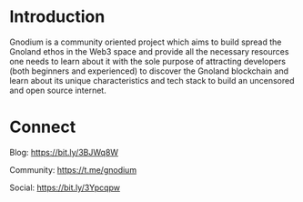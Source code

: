 # Introduction
Gnodium is a community oriented project which aims to build spread the Gnoland ethos in the Web3 space and provide all the necessary resources one needs to learn about it with the sole purpose of attracting developers (both beginners and experienced) to discover the Gnoland blockchain and learn about its unique characteristics and tech stack to build an uncensored and open source internet.

# Connect
Blog: https://bit.ly/3BJWq8W

Community: https://t.me/gnodium

Social: https://bit.ly/3Ypcqpw



